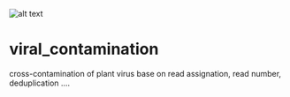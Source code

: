 

![alt text](https://github.com/johrollin/viral_contamination/blob/master/cont_id_logo.png?raw=true)

# viral_contamination
cross-contamination of plant virus base on read assignation, read number, deduplication ....
